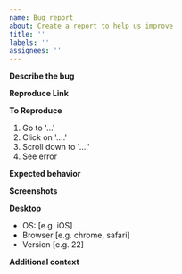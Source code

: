 ```yaml
---
name: Bug report
about: Create a report to help us improve
title: ''
labels: ''
assignees: ''
---
```


<!--
  Please fill in each section completely. Thank you!
-->

**Describe the bug**

<!--
  A clear and concise description of what the bug is.
-->

**Reproduce Link**

<!--
  An online demo used for debugging. [CodeSandbox](https://codesandbox.io/) is recommended.
-->

**To Reproduce**

<!--
  Steps to reproduce the behavior:
-->

1. Go to '...'
2. Click on '....'
3. Scroll down to '....'
4. See error

**Expected behavior**

<!--
  A clear and concise description of what you expected to happen.
-->

**Screenshots**

<!--
  If applicable, add screenshots to help explain your problem.
-->

**Desktop**

<!--
  Please complete the following information.
-->

- OS: [e.g. iOS]
- Browser [e.g. chrome, safari]
- Version [e.g. 22]

**Additional context**

<!--
  Add any other context about the problem here.
-->
